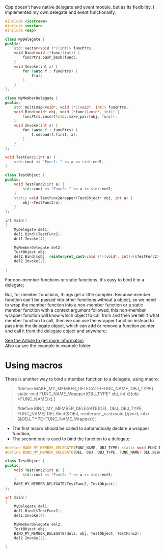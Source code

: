 Cpp doesn't have native delegate and event module, but as its flexibility, I implemented my own delegate and event functionality;
```C++
#include <iostream>
#include <vector>
#include <map>

class MyDelegate {
public:
	std::vector<void (*)(int)> funcPtrs;
	void Bind(void (*func)(int)) {
		funcPtrs.push_back(func);
	}
	void Invoke(int a) {
		for (auto f : funcPtrs) {
			f(a);
		}
	}
};

class MyMemberDelegate {
public:
	std::multimap<void*, void (*)(void*, int)> funcPtrs;
	void Bind(void* obj, void (*func)(void*, int)) {
		funcPtrs.insert(std::make_pair(obj, func));
	}
	void Invoke(int a) {
		for (auto f : funcPtrs) {
			f.second(f.first, a);
		}
	}
};

void TestFunc1(int a) {
	std::cout << "Func1: " << a << std::endl;
}

class TestObject {
public:
	void TestFunc2(int a) {
		std::cout << "Func2: " << a << std::endl;
	}
	static void TestFunc2Wrapper(TestObject* obj, int a) {
		obj->TestFunc2(a);
	}
};

int main()
{
	MyDelegate del1;
	del1.Bind(&TestFunc1);
	del1.Invoke(4);

	MyMemberDelegate del2;
	TestObject obj;
	del2.Bind(&obj, reinterpret_cast<void (*)(void*, int)>(&TestFunc2));
	del2.Invoke(2);
	
}
```
For non-member functions or static functions, it's easy to bind it to a delegate;

But, for member functions, things get a little complex. Because member function can't be passed into other functions without a object, so we need to wrap the member function into a non-member function  or a static member function with a context argument followed, this non-member wrapper function will know which object to call from and then we tell it what member function to call, then we can use the wrapper function instead to pass into the delegate object, which can add or remove a function pointer and call it from the delegate object and anywhere; 

[See the Article to get more information](https://stackoverflow.com/questions/12662891/how-can-i-pass-a-member-function-where-a-free-function-is-expected)  
Also ca see the example in example folder. 

# Using macros
There is another way to bind a member function to a delegate, using macro:  
> #define MAKE_MY_MEMBER_DELEGATE(FUNC_NAME, OBJ_TYPE) static void FUNC_NAME_Wrapper(OBJ_TYPE* obj, int x){obj->FUNC_NAME(x);}  

> #define BIND_MY_MEMBER_DELEGATE(DEL, OBJ, OBJ_TYPE, FUNC_NAME) DEL.Bind(&OBJ, reinterpret_cast<void (*)(void*, int)>(&OBJ_TYPE::FUNC_NAME_Wrapper));
- The first macro should be called to automatically declare a wrapper function; 
- The second one is used to bind the function to a delegate; 
```C++
#define MAKE_MY_MEMBER_DELEGATE(FUNC_NAME, OBJ_TYPE) static void FUNC_NAME_Wrapper(OBJ_TYPE* obj, int x){obj->FUNC_NAME(x);}  
#define BIND_MY_MEMBER_DELEGATE(DEL, OBJ, OBJ_TYPE, FUNC_NAME) DEL.Bind(&OBJ, reinterpret_cast<void (*)(void*, int)>

class TestObject {
public:
	void TestFunc2(int a) {
		std::cout << "Func2: " << a << std::endl;
	}
	MAKE_MY_MEMBER_DELEGATE(TestFunc2, TestObject);
};

int main()
{
	MyDelegate del1;
	del1.Bind(&TestFunc1);
	del1.Invoke(4);

	MyMemberDelegate del2;
	TestObject obj;
	BIND_MY_MEMBER_DELEGATE(del2, obj, TestObject, TestFunc2);
	del2.Invoke(2);
	
}
```
